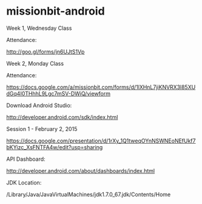 # missionbit-android


Week 1, Wednesday Class

Attendance:

http://goo.gl/forms/jn6UJtS1Vp



Week 2, Monday Class



Attendance:

https://docs.google.com/a/missionbit.com/forms/d/1lXHnL7jiKNVRX3l85XUdGq4I0THhhL9Lgc7mSV-DWiQ/viewform


Download Android Studio:

http://developer.android.com/sdk/index.html


Session 1 - February 2, 2015

https://docs.google.com/presentation/d/1rXy_1Q1tweqOYnNSWNEoNEfUkf7bKYizc_XsFNTFA4w/edit?usp=sharing


API Dashboard:

http://developer.android.com/about/dashboards/index.html

JDK Location:

/Library/Java/JavaVirtualMachines/jdk1.7.0_67.jdk/Contents/Home



